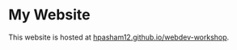 # My Website

This website is hosted at [hpasham12.github.io/webdev-workshop](https://hpasham12.github.io/webdev-workshop/).
